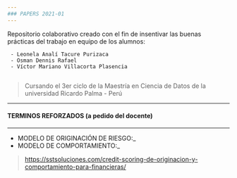 ```yaml
---
### PAPERS 2021-01
---
```


Repositorio colaborativo creado con el fin de insentivar las buenas prácticas del trabajo en equipo de los alumnos:

~~~
 - Leonela Analí Tacure Purizaca
 - Osman Dennis Rafael 
 - Víctor Mariano Villacorta Plasencia
 
~~~

> Cursando el 3er ciclo de la Maestría en Ciencia de Datos de la universidad Ricardo Palma - Perú


---
#### TERMINOS REFORZADOS (a pedido del docente)
---
 - MODELO DE ORIGINACIÓN DE RIESGO:_ 
 - MODELO DE COMPORTAMIENTO:_
 
 >https://sstsoluciones.com/credit-scoring-de-originacion-y-comportamiento-para-financieras/



